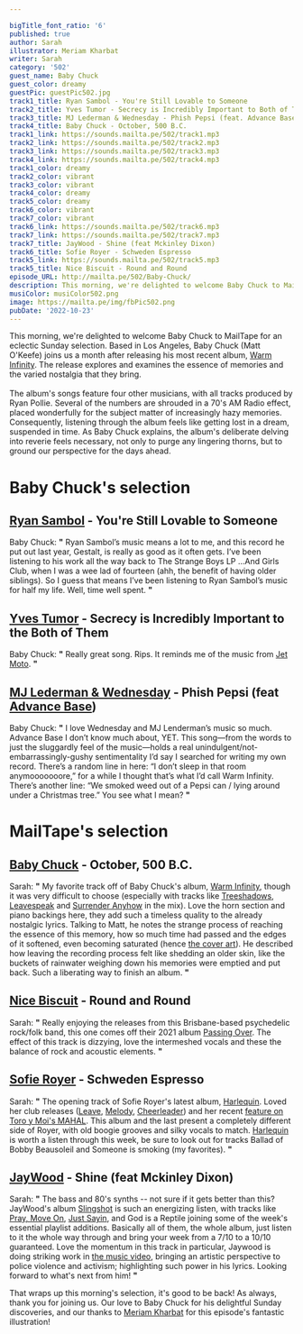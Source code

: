 ```yaml
---

bigTitle_font_ratio: '6'
published: true
author: Sarah
illustrator: Meriam Kharbat
writer: Sarah
category: '502'
guest_name: Baby Chuck
guest_color: dreamy
guestPic: guestPic502.jpg
track1_title: Ryan Sambol - You're Still Lovable to Someone
track2_title: Yves Tumor - Secrecy is Incredibly Important to Both of Them
track3_title: MJ Lederman & Wednesday - Phish Pepsi (feat. Advance Base)
track4_title: Baby Chuck - October, 500 B.C.
track1_link: https://sounds.mailta.pe/502/track1.mp3
track2_link: https://sounds.mailta.pe/502/track2.mp3
track3_link: https://sounds.mailta.pe/502/track3.mp3
track4_link: https://sounds.mailta.pe/502/track4.mp3
track1_color: dreamy
track2_color: vibrant
track3_color: vibrant
track4_color: dreamy
track5_color: dreamy
track6_color: vibrant
track7_color: vibrant
track6_link: https://sounds.mailta.pe/502/track6.mp3
track7_link: https://sounds.mailta.pe/502/track7.mp3
track7_title: JayWood - Shine (feat Mckinley Dixon)
track6_title: Sofie Royer - Schweden Espresso
track5_link: https://sounds.mailta.pe/502/track5.mp3
track5_title: Nice Biscuit - Round and Round
episode_URL: http://mailta.pe/502/Baby-Chuck/
description: This morning, we're delighted to welcome Baby Chuck to MailTape for an eclectic collection that'll jump start your day. Based in Los Angeles, Baby Chuck (Matt O'Keefe) joins us a month after releasing his most recent album, Warm Infinity. The release examines the essence of memories and the varied nostalgia they bring.
musiColor: musiColor502.png
image: https://mailta.pe/img/fbPic502.png
pubDate: '2022-10-23'
---
```

 This morning, we're delighted to welcome Baby Chuck to MailTape for an eclectic Sunday selection. Based in Los Angeles, Baby Chuck (Matt O'Keefe) joins us a month after releasing his most recent album, [Warm Infinity](https://babychuck.bandcamp.com/album/warm-infinity). The release explores and examines the essence of memories and the varied nostalgia that they bring.
  <br><br>
The album's songs feature four other musicians, with all tracks produced by Ryan Pollie. Several of the numbers are shrouded in a 70's AM Radio effect, placed wonderfully for the subject matter of increasingly hazy memories. Consequently, listening through the album feels like getting lost in a dream, suspended in time. As Baby Chuck explains, the album's deliberate delving into reverie feels necessary, not only to purge any lingering thorns, but to ground our perspective for the days ahead.

# Baby Chuck's selection

## [Ryan Sambol](https://ryansambol.bandcamp.com/) - You're Still Lovable to Someone
Baby Chuck: **"** Ryan Sambol’s music means a lot to me, and this record he put out last year, Gestalt, is really as good as it often gets. I’ve been listening to his work all the way back to The Strange Boys LP …And Girls Club, when I was a wee lad of fourteen (ahh, the benefit of having older siblings). So I guess that means I’ve been listening to Ryan Sambol’s music for half my life. Well, time well spent. **"** 

## [Yves Tumor](https://yves-tumor.com/) - Secrecy is Incredibly Important to the Both of Them
Baby Chuck: **"** Really great song. Rips. It reminds me of the music from [Jet Moto](https://www.youtube.com/watch?v=fPfiA1YV-pQ). **"** 

## [MJ Lederman & Wednesday](https://mjlenderman.bandcamp.com/) - Phish Pepsi (feat [Advance Base](https://advancebase.bandcamp.com/))
Baby Chuck: **"** I love Wednesday and MJ Lenderman’s music so much. Advance Base I don’t know much about, YET. This song—from the words to just the sluggardly feel of the music—holds a real unindulgent/not-embarrassingly-gushy sentimentality I’d say I searched for writing my own record. There’s a random line in here: “I don’t sleep in that room anymooooooore,” for a while I thought that’s what I’d call Warm Infinity. There’s another line: “We smoked weed out of a Pepsi can / lying around under a Christmas tree.” You see what I mean? **"** 

# MailTape's selection

## [Baby Chuck](https://babychuck.bandcamp.com/album/warm-infinity) - October, 500 B.C.
Sarah: **"** My favorite track off of Baby Chuck's album, [Warm Infinity](https://babychuck.bandcamp.com/album/warm-infinity), though it was very difficult to choose (especially with tracks like [Treeshadows](https://babychuck.bandcamp.com/track/surrender-anyhow), [Leavespeak](https://babychuck.bandcamp.com/track/leavespeak) and [Surrender Anyhow](https://babychuck.bandcamp.com/track/surrender-anyhow) in the mix). Love the horn section and piano backings here, they add such a timeless quality to the already nostalgic lyrics. Talking to Matt, he notes the strange process of reaching the essence of this memory, how so much time had passed and the edges of it softened, even becoming saturated (hence [the cover art](https://babychuck.bandcamp.com/album/warm-infinity)). He described how leaving the recording process felt like shedding an older skin, like the buckets of rainwater weighing down his memories were emptied and put back. Such a liberating way to finish an album. **"** 

## [Nice Biscuit](https://nicebiscuit.bandcamp.com/) - Round and Round
Sarah: **"** Really enjoying the releases from this Brisbane-based psychedelic rock/folk band, this one comes off their 2021 album [Passing Over](https://nicebiscuit.bandcamp.com/album/passing-over). The effect of this track is dizzying, love the intermeshed vocals and these the balance of rock and acoustic elements. **"** 

## [Sofie Royer](https://www.instagram.com/sofieroyer/?hl=en) - Schweden Espresso
Sarah: **"** The opening track of Sofie Royer's latest album, [Harlequin](https://sofieroyer.bandcamp.com/album/harlequin). Loved her club releases ([Leave](https://www.youtube.com/watch?v=yLFMfc2QGKE), [Melody](https://www.youtube.com/watch?v=n2NYBA4MfY0), [Cheerleader](https://www.youtube.com/watch?v=hsh4so-DjqM)) and her recent [feature on Toro y Moi's MAHAL](https://www.youtube.com/watch?v=vniX7UCBlNI). This album and the last present a completely different side of Royer, with old boogie grooves and silky vocals to match. [Harlequin](https://sofieroyer.bandcamp.com/album/harlequin) is worth a listen through this week, be sure to look out for tracks Ballad of Bobby Beausoleil and Someone is smoking (my favorites). **"** 

## [JayWood](https://jaywood1.bandcamp.com/album/slingshot) - Shine (feat Mckinley Dixon)
Sarah: **"** The bass and 80's synths -- not sure if it gets better than this? JayWood's album [Slingshot](https://jaywood1.bandcamp.com/album/slingshot) is such an energizing listen, with tracks like [Pray, Move On](https://jaywood1.bandcamp.com/track/pray-move-on), [Just Sayin](https://www.youtube.com/watch?v=F6oLGwBNuyg), and God is a Reptile joining some of the week's essential playlist additions. Basically all of them, the whole album, just listen to it the whole way through and bring your week from a 7/10 to a 10/10 guaranteed. Love the momentum in this track in particular, Jaywood is doing striking work in [the music video](https://www.youtube.com/watch?v=PMh8jR3L1MU), bringing an artistic perspective to police violence and activism; highlighting such power in his lyrics. Looking forward to what's next from him! **"** 

That wraps up this morning's selection, it's good to be back! As always, thank you for joining us. Our love to Baby Chuck for his delightful Sunday discoveries, and our thanks to [Meriam Kharbat](https://www.meriamkharbat.com/illustration) for this episode's fantastic illustration!
